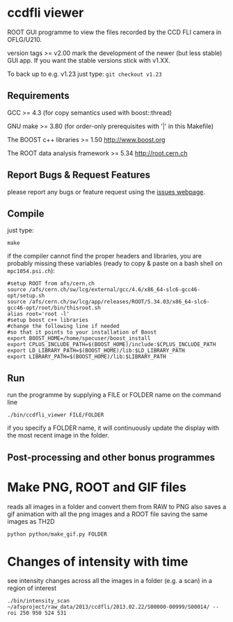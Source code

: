 ccdfli viewer
==========

ROOT GUI programme to view the files recorded by the CCD
FLI camera in OFLG/U210.

version tags >= v2.00 mark the development of the newer (but less stable) GUI app.
If you want the stable versions stick with v1.XX.

To back up to e.g. v1.23 just type:
`git checkout v1.23`


Requirements
----------

GCC >= 4.3 (for copy semantics used with boost::thread)

GNU make >= 3.80 (for order-only prerequisites with '|' in this Makefile)

The BOOST c++ libraries >= 1.50
http://www.boost.org

The ROOT data analysis framework >= 5.34
http://root.cern.ch


Report Bugs & Request Features
----------
please report any bugs or feature request using the [issues webpage](https://bitbucket.org/Enucatl/readimages/issues/new).


Compile
----------
just type:

`make`


if the compiler cannot find the proper headers and libraries, you are
    probably missing these variables (ready to copy & paste on a bash shell
    on `mpc1054.psi.ch`):

    #setup ROOT from afs/cern.ch
    source /afs/cern.ch/sw/lcg/external/gcc/4.6/x86_64-slc6-gcc46-opt/setup.sh
    source /afs/cern.ch/sw/lcg/app/releases/ROOT/5.34.03/x86_64-slc6-gcc46-opt/root/bin/thisroot.sh
    alias root='root -l'
    #setup boost c++ libraries
    #change the following line if needed
    #so that it points to your installation of Boost
    export BOOST_HOME=/home/specuser/boost_install
    export CPLUS_INCLUDE_PATH=$(BOOST_HOME)/include:$CPLUS_INCLUDE_PATH
    export LD_LIBRARY_PATH=$(BOOST_HOME)/lib:$LD_LIBRARY_PATH
    export LIBRARY_PATH=$(BOOST_HOME)/lib:$LIBRARY_PATH


Run
----------------------
run the programme by supplying a FILE or FOLDER name on the command line

    ./bin/ccdfli_viewer FILE/FOLDER

if you specify a FOLDER name, it will continuously update the display with
    the most recent image in the folder.


Post-processing and other bonus programmes
----------------------

# Make PNG, ROOT and GIF files
reads all images in a folder and convert them from RAW to PNG
also saves a gif animation with all the png images and a ROOT file saving
the same images as TH2D

    python python/make_gif.py FOLDER

# Changes of intensity with time
see intensity changes across all the images in a folder (e.g. a scan) in 
a region of interest

    ./bin/intensity_scan ~/afsproject/raw_data/2013/ccdfli/2013.02.22/S00000-00999/S00014/ --roi 250 950 524 531

